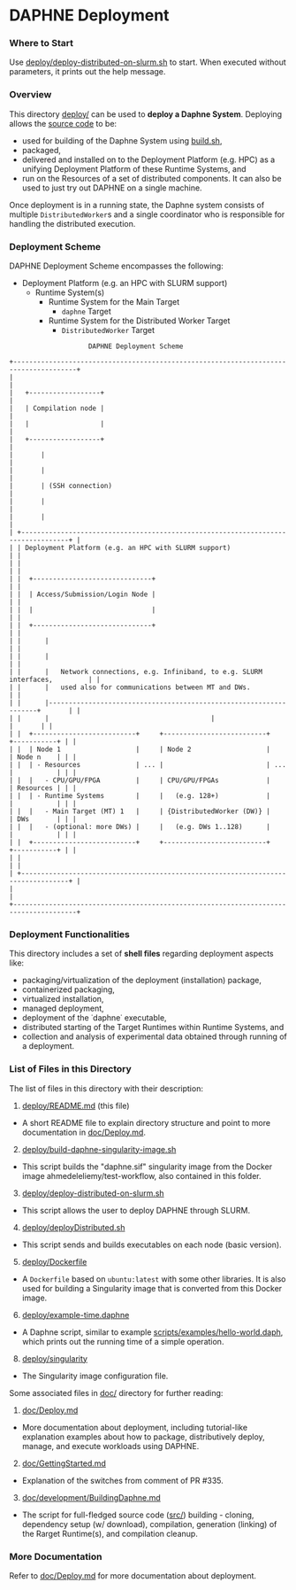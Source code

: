 <!--
Copyright 2022 The DAPHNE Consortium

Licensed under the Apache License, Version 2.0 (the "License");
you may not use this file except in compliance with the License.
You may obtain a copy of the License at

http://www.apache.org/licenses/LICENSE-2.0

Unless required by applicable law or agreed to in writing, software
distributed under the License is distributed on an "AS IS" BASIS,
WITHOUT WARRANTIES OR CONDITIONS OF ANY KIND, either express or implied.
See the License for the specific language governing permissions and
limitations under the License.
-->

# DAPHNE Deployment

### Where to Start

Use [deploy/deploy-distributed-on-slurm.sh](./deploy-distributed-on-slurm.sh) to start. When executed without parameters, it prints out the help message.

### Overview

This directory [deploy/](../deploy/) can be used to **deploy a Daphne System**.
Deploying allows the [source code](../src/) to be:
- used for building of the Daphne System using [build.sh](../build.sh),
- packaged,
- delivered and installed on to the Deployment Platform (e.g. HPC) as a unifying Deployment Platform of these Runtime Systems, and 
- run on the Resources of a set of distributed components.
It can also be used to just try out DAPHNE on a single machine.

Once deployment is in a running state, the Daphne system consists of multiple `DistributedWorker`s and a single coordinator who is responsible for handling the distributed execution.

### Deployment Scheme

DAPHNE Deployment Scheme encompasses the following:

- Deployment Platform (e.g. an HPC with SLURM support)
  - Runtime System(s)
    - Runtime System for the Main Target
      - `daphne` Target
    - Runtime System for the Distributed Worker Target
      - `DistributedWorker` Target

```
                    DAPHNE Deployment Scheme

+--------------------------------------------------------------------------------------+
|                                                                                      |
|   +------------------+                                                               |
|   | Compilation node |                                                               |
|   |                  |                                                               |
|   +------------------+                                                               |
|       |                                                                              |
|       |                                                                              |
|       | (SSH connection)                                                             |
|       |                                                                              |
|       |                                                                              |
| +----------------------------------------------------------------------------------+ |
| | Deployment Platform (e.g. an HPC with SLURM support)                             | |
| |                                                                                  | |
| |  +------------------------------+                                                | |
| |  | Access/Submission/Login Node |                                                | |
| |  |                              |                                                | |
| |  +------------------------------+                                                | |
| |      |                                                                           | |
| |      |                                                                           | |
| |      |   Network connections, e.g. Infiniband, to e.g. SLURM interfaces,         | |
| |      |   used also for communications between MT and DWs.                        | |
| |      |-------------------------------------------------------------------+       | |
| |      |                                         |                         |       | |
| |  +--------------------------+     +--------------------------+     +-----------+ | |
| |  | Node 1                   |     | Node 2                   |     | Node n    | | |
| |  | - Resources              | ... |                          | ... |           | | |
| |  |   - CPU/GPU/FPGA         |     | CPU/GPU/FPGAs            |     | Resources | | |
| |  | - Runtime Systems        |     |   (e.g. 128+)            |     |           | | |
| |  |   - Main Target (MT) 1   |     | {DistributedWorker (DW)} |     | DWs       | | |
| |  |   - (optional: more DWs) |     |   (e.g. DWs 1..128)      |     |           | | |
| |  +--------------------------+     +--------------------------+     +-----------+ | |
| |                                                                                  | |
| +----------------------------------------------------------------------------------+ |
|                                                                                      |
+--------------------------------------------------------------------------------------+
```

### Deployment Functionalities

This directory includes a set of **shell files** regarding deployment aspects like:
- packaging/virtualization of the deployment (installation) package,
- containerized packaging,
- virtualized installation,
- managed deployment,
- deployment of the ˙daphne˙ executable,
- distributed starting of the Target Runtimes within Runtime Systems, and
- collection and analysis of experimental data obtained through running of a deployment.

### List of Files in this Directory

The list of files in this directory with their description:

1. [deploy/README.md](README.md) (this file) 
  - A short README file to explain directory structure and point to more documentation in [doc/Deploy.md](../doc/Deploy.md).
2. [deploy/build-daphne-singularity-image.sh](build-daphne-singularity-image.sh)
  - This script builds the "daphne.sif" singularity image from the Docker image ahmedeleliemy/test-workflow, also contained in this folder.
3. [deploy/deploy-distributed-on-slurm.sh](deploy-distributed-on-slurm.sh)
  - This script allows the user to deploy DAPHNE through SLURM.
4. [deploy/deployDistributed.sh](deployDistributed.sh)
  - This script sends and builds executables on each node (basic version).
5. [deploy/Dockerfile](Dockerfile)
  - A `Dockerfile` based on `ubuntu:latest` with some other libraries. It is also used for building a Singularity image that is converted from this Docker image.
6. [deploy/example-time.daphne](example-time.daphne)
  - A Daphne script, similar to example [scripts/examples/hello-world.daph](../scripts/examples/hello-world.daph), which prints out the running time of a simple operation.
8. [deploy/singularity](singularity)
  - The Singularity image configuration file.

Some associated files in [doc/](../doc/) directory for further reading:

1. [doc/Deploy.md](../doc/Deploy.md) 
  - More documentation about deployment, including tutorial-like explanation examples about how to package, distributively deploy, manage, and execute workloads using DAPHNE.
2. [doc/GettingStarted.md](../doc/GettingStarted.md)
  - Explanation of the switches from comment of PR #335.
3. [doc/development/BuildingDaphne.md](../doc/development/BuildingDaphne.md)
  - The script for full-fledged source code ([src/](../src/)) building - cloning, dependency setup (w/ download), compilation, generation (linking) of the Rarget Runtime(s), and compilation cleanup.

### More Documentation

Refer to [doc/Deploy.md](../doc/Deploy.md) for more documentation about deployment.

